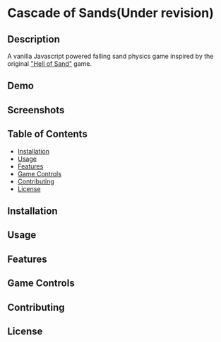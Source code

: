 <h1>Cascade of Sands(Under revision)</h1>

<h2>Description</h2>

<p>
A vanilla Javascript powered falling sand physics game inspired by the original <a href="">"Hell of Sand"</a> game.
</p>

<h2>Demo</h2>

<h2>Screenshots</h2>

<h2>Table of Contents</h2>

<ul>
  <li><a href="#installation">Installation</a></li>
  <li><a href="#usage">Usage</a></li>
  <li><a href="#features">Features</a></li>
  <li><a href="#game-controls">Game Controls</a></li>
  <li><a href="#contributing">Contributing</a></li>
  <li><a href="#license">License</a></li>
</ul>

<h2>Installation</h2>

<h2>Usage</h2>

<h2>Features</h2>

<h2>Game Controls</h2>

<h2>Contributing</h2>

<h2>License</h2>